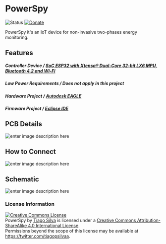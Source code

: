 # PowerSpy
![Status](https://img.shields.io/badge/Status-UnderDev-red.svg) [![Donate](https://img.shields.io/badge/Donate-Buy%20Me%20a%20Coffee-yellow.svg)](https://www.buymeacoffee.com/TiagoPaulaSilva)

PowerSpy it's an IoT device for non-invasive two-phases energy monitoring.


## Features
##### Controller Device / [SoC ESP32 with Xtensa® Dual-Core 32-bit LX6 MPU, Bluetooth 4.2 and Wi-Fi](https://www.espressif.com/sites/default/files/documentation/esp32_datasheet_en.pdf)

##### Low Power Requirements / Does not apply in this project

##### Hardware Project / [Autodesk EAGLE](https://www.autodesk.com/products/eagle/free-download)

##### Firmware Project / [Eclipse IDE](https://www.eclipse.org/eclipseide/)

## PCB Details
![enter image description here](https://lh3.googleusercontent.com/m9QqyJfR_f3-HWAX1IB625DZE9T8VkSU2J2_XCJezVrO8DOCeZCGFDNGWfR9vlJF8U0YfGIRv6g8Lw=s2000)

## How to Connect
![enter image description here](https://lh3.googleusercontent.com/HugnmxHnbU9tsVOp_1nKZY5oNI_aye506zYrn1BPDyA8mLoGkDU_Q7ljKt2AobxvQow89f0lQMVGlw=s2000)

## Schematic
![enter image description here](https://lh3.googleusercontent.com/FezRHeXiJ8NxWHYwz43uXWur2kJ8-Dr-AFNEujB44R5eYoGKj8gZyUDx6djPBlcZtZ34W24xNN9bCw=s2000)

### License Information
<a rel="license" href="http://creativecommons.org/licenses/by-sa/4.0/"><img alt="Creative Commons License" style="border-width:0" src="https://i.creativecommons.org/l/by-sa/4.0/88x31.png" /></a><br /><span xmlns:dct="http://purl.org/dc/terms/" property="dct:title">PowerSpy</span> by <a xmlns:cc="http://creativecommons.org/ns#" href="https://github.com/TiagoPaulaSilva" property="cc:attributionName" rel="cc:attributionURL">Tiago Silva</a> is licensed under a <a rel="license" href="http://creativecommons.org/licenses/by-sa/4.0/">Creative Commons Attribution-ShareAlike 4.0 International License</a>.<br />Permissions beyond the scope of this license may be available at <a xmlns:cc="http://creativecommons.org/ns#" href="https://twitter.com/tiagopsilvaa" rel="cc:morePermissions">https://twitter.com/tiagopsilvaa</a>.
